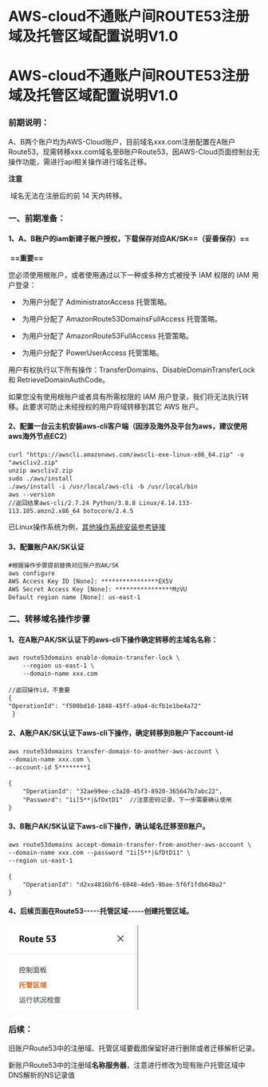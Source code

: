 # AWS-cloud不通账户间ROUTE53注册域及托管区域配置说明V1.0


# AWS-cloud不通账户间ROUTE53注册域及托管区域配置说明V1.0

### 前期说明：

​		A、B两个账户均为AWS-Cloud账户，目前域名xxx.com注册配置在A账户Route53，现需转移xxx.com域名至B账户Route53，因AWS-Cloud页面控制台无操作功能，需进行api相关操作进行域名迁移。

**注意**

​	域名无法在注册后的前 14 天内转移。



### 一、前期准备：

#### 1、A、B账户的iam新建子账户授权，下载保存对应AK/SK==（妥善保存）==

​	**==重要==**

您必须使用根账户，或者使用通过以下一种或多种方式被授予 IAM 权限的 IAM 用户登录：

- ​	为用户分配了 AdministratorAccess 托管策略。

- ​	为用户分配了 AmazonRoute53DomainsFullAccess 托管策略。

- ​	为用户分配了 AmazonRoute53FullAccess 托管策略。

- ​	为用户分配了 PowerUserAccess 托管策略。


用户有权执行以下所有操作：TransferDomains、DisableDomainTransferLock 和 RetrieveDomainAuthCode。

如果您没有使用根账户或者具有所需权限的 IAM 用户登录，我们将无法执行转移。此要求可防止未经授权的用户将域转移到其它 AWS 账户。



#### 2、配置一台云主机安装aws-cli客户端（因涉及海外及平台为aws，建议使用aws海外节点EC2）

```shell
curl "https://awscli.amazonaws.com/awscli-exe-linux-x86_64.zip" -o "awscliv2.zip"
unzip awscliv2.zip
sudo ./aws/install
./aws/install -i /usr/local/aws-cli -b /usr/local/bin
aws --version
//返回结果aws-cli/2.7.24 Python/3.8.8 Linux/4.14.133-113.105.amzn2.x86_64 botocore/2.4.5
```

已Linux操作系统为例，[其他操作系统安装参考链接](https://docs.aws.amazon.com/zh_cn/cli/latest/userguide/getting-started-install.html#getting-started-install-instructions)



#### 3、配置账户AK/SK认证

```shell
#根据操作步骤提前替换对应账户的AK/SK
aws configure
AWS Access Key ID [None]: ****************EX5V                                               
AWS Secret Access Key [None]: ****************MzVU
Default region name [None]: us-east-1
```



### 二、转移域名操作步骤

#### 1、在A账户AK/SK认证下的aws-cli下操作确定转移的主域名名称：


```shell
aws route53domains enable-domain-transfer-lock \
    --region us-east-1 \
    --domain-name xxx.com

//返回操作id，不重要
{
"OperationId": "f500bd1d-1848-45ff-a9a4-dcfb1e1be4a72"
 }
```


#### 2、A账户AK/SK认证下aws-cli下操作，确定转移到B账户下account-id

```shell
aws route53domains transfer-domain-to-another-aws-account \
--domain-name xxx.com \
--account-id 5********1   

{
    "OperationId": "32ae99ee-c3a20-45f3-8920-365647b7abc22",
    "Password": "1i[5**|&fDxtD1"  //注意密码记录，下一步需要确认使用
}
```



#### 3、B账户AK/SK认证下aws-cli下操作，确认域名迁移至B账户。

```shell
aws route53domains accept-domain-transfer-from-another-aws-account \
--domain-name xxx.com --password "1i[5**|&fDtD11" \
--region us-east-1 

{
    "OperationId": "d2xx4816bf6-6048-4de5-9bae-5f6f1fdb640a2"
}
```



#### 4、后续页面在Route53-----托管区域-----创建托管区域。

![image-20221012214918227](/images/route53-01.png)

### 后续：

旧账户Route53中的注册域、托管区域要截图保留好进行删除或者迁移解析记录。

新账户Route53中的注册域**名称服务器**，注意进行修改为现有账户托管区域中DNS解析的NS记录值




